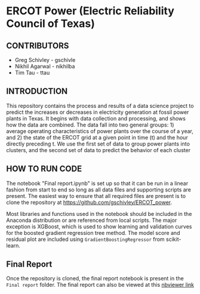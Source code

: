 # ERCOT Power (Electric Reliability Council of Texas)

## CONTRIBUTORS
- Greg Schivley - gschivle
- Nikhil Agarwal - nikhilba
- Tim Tau - ttau

## INTRODUCTION

This repository contains the process and results of a data science project to predict the increases or decreases in electricity generation at fossil power plants in Texas. It begins with data collection and processing, and shows how the data are combined. The data fall into two general groups: 1) average operating characteristics of power plants over the course of a year, and 2) the state of the ERCOT grid at a given point in time (t) and the hour directly preceding t. We use the first set of data to group power plants into clusters, and the second set of data to predict the behavior of each cluster

## HOW TO RUN CODE

The notebook "Final report.ipynb" is set up so that it can be run in a linear fashion from start to end so long as all data files and supporting scripts are present. The easiest way to ensure that all required files are present is to clone the repository at https://github.com/gschivley/ERCOT_power.

Most libraries and functions used in the notebook should be included in the Anaconda distribution or are referenced from local scripts. The major exception is XGBoost, which is used to show learning and validation curves for the boosted gradient regression tree method. The model score and residual plot are included using `GradientBoostingRegressor` from scikit-learn.

## Final Report
Once the repository is cloned, the final report notebook is present in the `Final report` folder.
The final report can also be viewed at this [nbviewer link](http://nbviewer.jupyter.org/github/gschivley/ERCOT_power/blob/master/Final%20report/Final%20Report%20-%20clean.ipynb)
